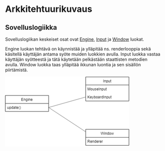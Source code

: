 # Arkkitehtuurikuvaus

## Sovelluslogiikka
Sovelluslogiikan keskeiset osat ovat [Engine](https://github.com/brontto/ot-LightWeightSaurus/blob/master/LightWeightSaurus/src/main/java/engine/Engine.java), 
[Input](https://github.com/brontto/ot-LightWeightSaurus/blob/master/LightWeightSaurus/src/main/java/engine/Input.java) ja [Window](https://github.com/brontto/ot-LightWeightSaurus/blob/master/LightWeightSaurus/src/main/java/engine/Window.java) luokat. 

Engine luokan tehtävä on käynnistää ja ylläpitää ns. renderlooppia sekä käsitellä käyttäjän antama syöte muiden luokkien avulla. Input luokka vastaa käyttäjän syötteestä ja tätä käytetään pelkästään staattisten metodien avulla. Window luokka taas ylläpitää ikkunan luontia ja sen sisällön piirtämistä. 

<img src="https://github.com/brontto/ot-LightWeightSaurus/blob/master/dokumentaatio/Kuvat/alustavatluokat.png?raw=true" width="400">

